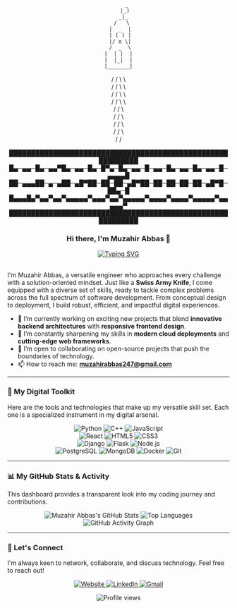 <div align="center">
         
         _
        |_)
       _|_
      /   \
     |  _  |
     | ( ) |
     |/ o \|
     /  _  \
    |  | |  |
    |  |_|  |
    |_______|
   / / \ \  \
  / /   \ \  \
 / /     \ \  \
/ /       \ \  \
/ /         \ \
/ /           \ \
/ /             \ \
/ /               \ \
/                 /
</div>
<div align="center">
███████████████████████████████████████████████████████████
█▄─▄▄─█▄─▄▄▀█▄─▄▄─█▄─█▀▄─█▄─▄▄─█─▄▄─█▄─▄▄─█▄─▄▄─█─▄▄▄▄█
██─▄▄▄██─▄─▄██─▄█▀██─██─██─▄█▀██─██─██─██─██─▄█▀█─██▄─█
█▄▄▄█▄▀▄▄▀▄▄▀▄▄▄▄▄▀▄▄▄▀▄▄▀▄▄▄▄▄▀▄▄▄▄▀▄▄▄▄▀▄▄▄▄▄▀▄▄▄▄▄▀
███████████████████████████████████████████████████████████

</div>

### <div align="center">Hi there, I'm Muzahir Abbas 👋</div>

<div align="center">
  <a href="https://your-website.com"> <img src="https://readme-typing-svg.herokuapp.com?font=Fira+Code&size=25&pause=1000&color=3399FF&center=true&vCenter=true&width=550&lines=The+Digital+Swiss+Army+Knife;Software+Engineer;Full-Stack+Problem+Solver;Tech+Enthusiast" alt="Typing SVG" />
  </a>
</div>

<br>

I'm Muzahir Abbas, a versatile engineer who approaches every challenge with a solution-oriented mindset. Just like a **Swiss Army Knife**, I come equipped with a diverse set of skills, ready to tackle complex problems across the full spectrum of software development. From conceptual design to deployment, I build robust, efficient, and impactful digital experiences.

- 🔭 I’m currently working on exciting new projects that blend **innovative backend architectures** with **responsive frontend design**.
- 🌱 I’m constantly sharpening my skills in **modern cloud deployments** and **cutting-edge web frameworks**.
- 👯 I’m open to collaborating on open-source projects that push the boundaries of technology.
- 📫 How to reach me: **[muzahirabbas247@gmail.com](muzahirabbas247@gmail.com)**

---

### 🧰 My Digital Toolkit

Here are the tools and technologies that make up my versatile skill set. Each one is a specialized instrument in my digital arsenal.

<p align="center">
  <img src="https://img.shields.io/badge/Python-3670A0?style=for-the-badge&logo=python&logoColor=ffdd54" alt="Python"/>
  <img src="https://img.shields.io/badge/C%2B%2B-00599C?style=for-the-badge&logo=c%2B%2B&logoColor=white" alt="C++"/>
  <img src="https://img.shields.io/badge/JavaScript-F7DF1E?style=for-the-badge&logo=javascript&logoColor=black" alt="JavaScript"/>
  <br>
  <img src="https://img.shields.io/badge/React-20232A?style=for-the-badge&logo=react&logoColor=61DAFB" alt="React"/>
  <img src="https://img.shields.io/badge/HTML5-E34F26?style=for-the-badge&logo=html5&logoColor=white" alt="HTML5"/>
  <img src="https://img.shields.io/badge/CSS3-1572B6?style=for-the-badge&logo=css3&logoColor=white" alt="CSS3"/>
  <br>
  <img src="https://img.shields.io/badge/Django-092E20?style=for-the-badge&logo=django&logoColor=green" alt="Django"/>
  <img src="https://img.shields.io/badge/Flask-000000?style=for-the-badge&logo=flask&logoColor=white" alt="Flask"/>
  <img src="https://img.shields.io/badge/Node.js-339933?style=for-the-badge&logo=nodedotjs&logoColor=white" alt="Node.js"/>
  <br>
  <img src="https://img.shields.io/badge/PostgreSQL-316192?style=for-the-badge&logo=postgresql&logoColor=white" alt="PostgreSQL"/>
  <img src="https://img.shields.io/badge/MongoDB-47A248?style=for-the-badge&logo=mongodb&logoColor=white" alt="MongoDB"/>
  <img src="https://img.shields.io/badge/Docker-2496ED?style=for-the-badge&logo=docker&logoColor=white" alt="Docker"/>
  <img src="https://img.shields.io/badge/Git-F05032?style=for-the-badge&logo=git&logoColor=white" alt="Git"/>
</p>

---

### 📊 My GitHub Stats & Activity

This dashboard provides a transparent look into my coding journey and contributions.

<div align="center">
  <img src="https://github-readme-stats.vercel.app/api?username=muzahirabbas&show_icons=true&theme=tokyonight&count_private=true&hide_border=true&include_all_commits=true" alt="Muzahir Abbas's GitHub Stats" />
  <img src="https://github-readme-stats.vercel.app/api/top-langs/?username=muzahirabbas&layout=compact&theme=tokyonight&hide_border=true&include_all_commits=true" alt="Top Languages" />
</div>

<div align="center">
  <img src="https://github-readme-activity-graph.vercel.app/graph?username=muzahirabbas&theme=tokyonight&hide_border=true" alt="GitHub Activity Graph"/>
</div>

---

### 🔗 Let's Connect

I'm always keen to network, collaborate, and discuss technology. Feel free to reach out!

<p align="center">
  <a href="https://swissarmyknife.pages.dev" target="_blank">
    <img src="https://img.shields.io/badge/Website-000000?style=for-the-badge&logo=About.me&logoColor=white" alt="Website"/>
  </a>
  <a href="https://linkedin.com/in/muzahirabbas14" target="_blank">
    <img src="https://img.shields.io/badge/LinkedIn-0077B5?style=for-the-badge&logo=linkedin&logoColor=white" alt="LinkedIn"/>
  </a>
  <a href="mailto:muzahirabbas247@gmail.com">
    <img src="https://img.shields.io/badge/Gmail-D14836?style=for-the-badge&logo=gmail&logoColor=white" alt="Gmail"/>
  </a>
</p>

<div align="center">
  <img src="https://komarev.com/ghpvc/?username=muzahirabbas&label=PROFILE+VIEWS&style=flat-square&color=blueviolet" alt="Profile views"/>
</div>
